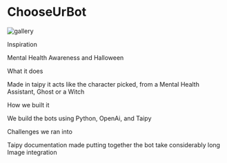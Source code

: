 # ChooseUrBot

![gallery](https://github.com/briang9900/ChooseUrBot/assets/147281907/6961f6f1-2709-4907-9ed5-2a33bebcbac9)


Inspiration

Mental Health Awareness and Halloween

What it does

Made in taipy it acts like the character picked, from a Mental Health Assistant, Ghost or a Witch

How we built it

We build the bots using Python, OpenAi, and Taipy

Challenges we ran into

Taipy documentation made putting together the bot take considerably long Image integration


